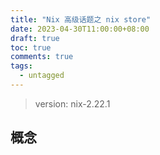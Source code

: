 ```yaml
---
title: "Nix 高级话题之 nix store"
date: 2023-04-30T11:00:00+08:00
draft: true
toc: true
comments: true
tags:
  - untagged
---
```


> version: nix-2.22.1

## 概念
